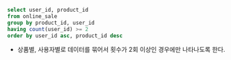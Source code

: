 ```sql
select user_id, product_id
from online_sale
group by product_id, user_id
having count(user_id) >= 2
order by user_id asc, product_id desc
```

- 상품별, 사용자별로 데이터를 묶어서 횟수가 2회 이상인 경우에만 나타나도록 한다.
